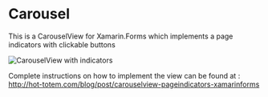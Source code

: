 # Carousel
This is a CarouselView for Xamarin.Forms which implements a page indicators with clickable buttons

![CarouselView with indicators](https://media.giphy.com/media/i2PAkrvRxq5W/giphy.gif)

Complete instructions on how to implement the view can be found at : http://hot-totem.com/blog/post/carouselview-pageindicators-xamarinforms